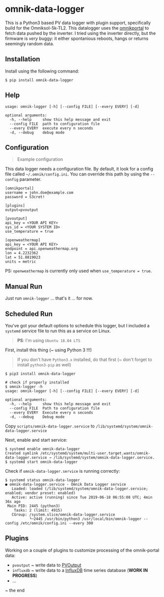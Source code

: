 # omnik-data-logger

This is a Python3 based PV data logger with plugin support, specifically build for the Omniksol-5k-TL2. This datalogger uses the [omnikportal](https://www.omnikportal.com/) to fetch data pushed by the inverter. I tried using the inverter directly, but the firmware is _very_ buggy: it either spontanious reboots, hangs or returns seemingly random data.

## Installation

Install using the following command:
```
$ pip install omnik-data-logger
```

## Help

```
usage: omnik-logger [-h] [--config FILE] [--every EVERY] [-d]

optional arguments:
  -h, --help     show this help message and exit
  --config FILE  path to configuration file
  --every EVERY  execute every n seconds
  -d, --debug    debug mode
```

## Configuration
> Example configuration

This data logger needs a configuration file. By default, it look for a config file called `~/.omnik/config.ini`. You can override this path by using the `--config` parameter.

```
[omnikportal]
username = john.doe@example.com
password = S3cret!

[plugins]
output=pvoutput

[pvoutput]
api_key = <YOUR API KEY>
sys_id = <YOUR SYSTEM ID>
use_temperature = true

[openweathermap]
api_key = <YOUR API KEY>
endpoint = api.openweathermap.org
lon = 4.2232362
lat = 51.8819023
units = metric
```

PS: `openweathermap` is currently only used when `use_temperature = true`. 

## Manual Run

Just run `omnik-logger` ... that's it ... for now.

## Scheduled Run

You've got your default options to schedule this logger, but I included a `systemd` service file to run this as a service on Linux.
>**PS**: I'm using `Ubuntu 18.04 LTS`

First, install this thing (~ using Python 3 !!!)
> If you don't have `Python3.x` installed, do that first (~ don't forget to install `python3-pip` as well)

```
$ pip3 install omnik-data-logger

# check if properly installed
$ omnik-logger -h
usage: omnik-logger [-h] [--config FILE] [--every EVERY] [-d]

optional arguments:
  -h, --help     show this help message and exit
  --config FILE  Path to configuration file
  --every EVERY  Execute every n seconds
  -d, --debug    Debug mode
```

Copy `scripts/omnik-data-logger.service` to `/lib/systemd/system/omnik-data-logger.service`

Next, enable and start service:

```
$ systemd enable omnik-data-logger
Created symlink /etc/systemd/system/multi-user.target.wants/omnik-data-logger.service → /lib/systemd/system/omnik-data-logger.service.
$ systemd start omnik-data-logger
```

Check if `omnik-data-logger.service` is running correctly:

```
$ systemd status omnik-data-logger
● omnik-data-logger.service - Omnik Data Logger service
   Loaded: loaded (/lib/systemd/system/omnik-data-logger.service; enabled; vendor preset: enabled)
   Active: active (running) since Tue 2019-06-18 06:55:08 UTC; 4min 36s ago
 Main PID: 2445 (python3)
    Tasks: 2 (limit: 4915)
   CGroup: /system.slice/omnik-data-logger.service
           └─2445 /usr/bin/python3 /usr/local/bin/omnik-logger --config /etc/omnik/config.ini --every 300
```

## Plugins
Working on a couple of plugins to customize processing of the omnik-portal data:

* `pvoutput` ~ write data to [PVOutput](https://www.pvoutput.org)
* `influxdb` ~ write data to a [InfluxDB](https://www.influxdata.com/) time series database (**WORK IN PROGRESS**)
* ...

~ the end
